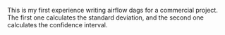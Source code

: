 This is my first experience writing airflow dags for a commercial project. The first one calculates the standard deviation, and the second one calculates the confidence interval.
